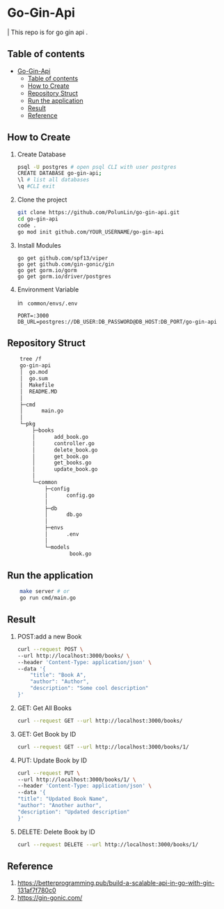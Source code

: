 # Go-Gin-Api
| This repo is for go gin api .


## Table of contents
- [Go-Gin-Api](#go-gin-api)
  - [Table of contents](#table-of-contents)
  - [How to Create](#how-to-create)
  - [Repository Struct](#repository-struct)
  - [Run the application](#run-the-application)
  - [Result](#result)
  - [Reference](#reference)
## How to Create

1. Create Database
    ```bash
    psql -U postgres # open psql CLI with user postgres
    CREATE DATABASE go-gin-api;
    \l # list all databases
    \q #CLI exit
    ```
2. Clone the project
    ```bash
    git clone https://github.com/PolunLin/go-gin-api.git
    cd go-gin-api
    code .
    go mod init github.com/YOUR_USERNAME/go-gin-api
    ```
3. Install Modules
    ```
    go get github.com/spf13/viper
    go get github.com/gin-gonic/gin
    go get gorm.io/gorm
    go get gorm.io/driver/postgres
    ```
4. Environment Variable

    in ``` common/envs/.env```
    ```
    PORT=:3000
    DB_URL=postgres://DB_USER:DB_PASSWORD@DB_HOST:DB_PORT/go-gin-api
    ```

## Repository Struct

```bash
    tree /f
    go-gin-api
    │  go.mod
    │  go.sum
    │  Makefile
    │  README.MD
    │
    ├─cmd
    │      main.go
    │
    └─pkg
        ├─books
        │      add_book.go
        │      controller.go
        │      delete_book.go
        │      get_book.go
        │      get_books.go
        │      update_book.go
        │
        └─common
            ├─config
            │      config.go
            │
            ├─db
            │      db.go
            │
            ├─envs
            │      .env
            │
            └─models
                    book.go
```

## Run the application
```bash
    make server # or 
    go run cmd/main.go
```
## Result
1. POST:add a new Book
    ```bash
    curl --request POST \
    --url http://localhost:3000/books/ \
    --header 'Content-Type: application/json' \
    --data '{
        "title": "Book A",
        "author": "Author",
        "description": "Some cool description"
    }'
    ```
2. GET: Get All Books
    ```bash
    curl --request GET --url http://localhost:3000/books/
    ```
3. GET: Get Book by ID
    ```bash
    curl --request GET --url http://localhost:3000/books/1/
    ```
4. PUT: Update Book by ID
    ```bash
    curl --request PUT \
    --url http://localhost:3000/books/1/ \
    --header 'Content-Type: application/json' \
    --data '{
    "title": "Updated Book Name",
    "author": "Another author",
    "description": "Updated description"
    }'
    ```
5. DELETE: Delete Book by ID
    ```bash
    curl --request DELETE --url http://localhost:3000/books/1/
    ```
## Reference
   1. https://betterprogramming.pub/build-a-scalable-api-in-go-with-gin-131af7f780c0
   2. https://gin-gonic.com/